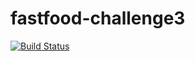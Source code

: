 # fastfood-challenge3
[![Build Status](https://travis-ci.org/walimike/fastfood-challenge3.svg?branch=master)](https://travis-ci.org/walimike/fastfood-challenge3)
